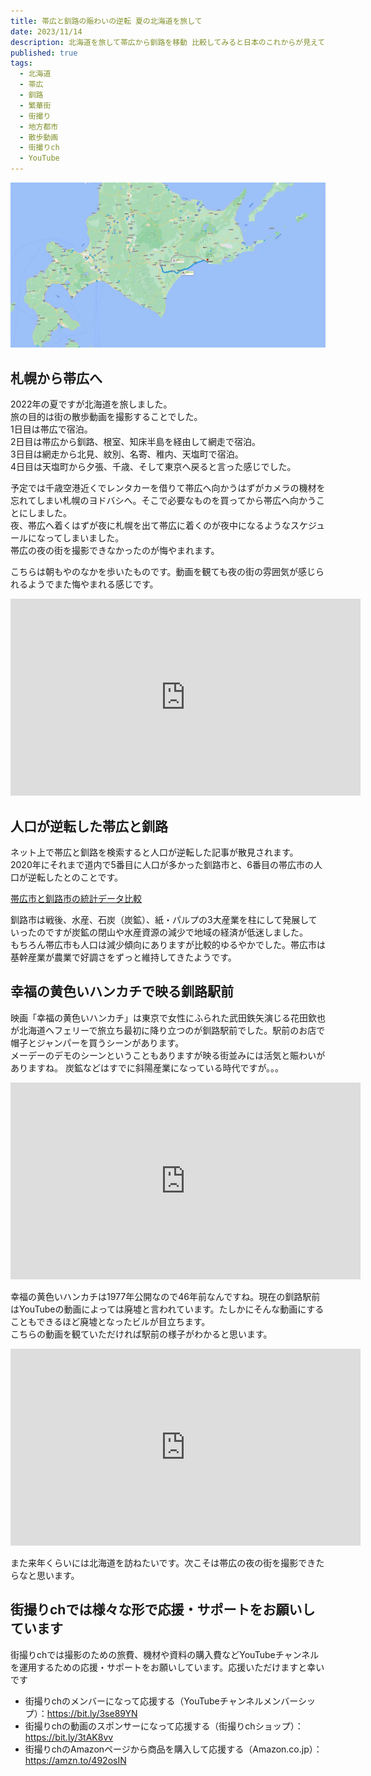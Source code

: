 ```yaml
---
title: 帯広と釧路の賑わいの逆転 夏の北海道を旅して
date: 2023/11/14
description: 北海道を旅して帯広から釧路を移動 比較してみると日本のこれからが見えてくるような
published: true
tags:
  - 北海道
  - 帯広
  - 釧路
  - 繁華街
  - 街撮り
  - 地方都市
  - 散歩動画
  - 街撮りch
  - YouTube
---
```


![帯広から釧路への車へのルート](/images/2023/11/obihiro-kushiro.jpg "帯広から釧路への車へのルート")

## 札幌から帯広へ

2022年の夏ですが北海道を旅しました。  
旅の目的は街の散歩動画を撮影することでした。  
1日目は帯広で宿泊。  
2日目は帯広から釧路、根室、知床半島を経由して網走で宿泊。  
3日目は網走から北見、紋別、名寄、稚内、天塩町で宿泊。  
4日目は天塩町から夕張、千歳、そして東京へ戻ると言った感じでした。  

予定では千歳空港近くでレンタカーを借りて帯広へ向かうはずがカメラの機材を忘れてしまい札幌のヨドバシへ。そこで必要なものを買ってから帯広へ向かうことにしました。    
夜、帯広へ着くはずが夜に札幌を出て帯広に着くのが夜中になるようなスケジュールになってしまいました。  
帯広の夜の街を撮影できなかったのが悔やまれます。  

こちらは朝もやのなかを歩いたものです。動画を観ても夜の街の雰囲気が感じられるようでまた悔やまれる感じです。

<div class="youtube">
<iframe width="560" height="315" src="https://www.youtube.com/embed/iNGoqCkfijg?si=FuaDVyelEgN5BnTW" title="YouTube video player" frameborder="0" allow="accelerometer; autoplay; clipboard-write; encrypted-media; gyroscope; picture-in-picture; web-share" allowfullscreen></iframe>
</div>

## 人口が逆転した帯広と釧路

ネット上で帯広と釧路を検索すると人口が逆転した記事が散見されます。  
2020年にそれまで道内で5番目に人口が多かった釧路市と、6番目の帯広市の人口が逆転したとのことです。  

[帯広市と釧路市の統計データ比較](https://www.seikatsu-guide.com/compare/1207/1206/1/)

釧路市は戦後、水産、石炭（炭鉱）、紙・パルプの3大産業を柱にして発展していったのですが炭鉱の閉山や水産資源の減少で地域の経済が低迷しました。  
もちろん帯広市も人口は減少傾向にありますが比較的ゆるやかでした。帯広市は基幹産業が農業で好調さをずっと維持してきたようです。  

<!-- more -->

## 幸福の黄色いハンカチで映る釧路駅前

映画「幸福の黄色いハンカチ」は東京で女性にふられた武田鉄矢演じる花田欽也が北海道へフェリーで旅立ち最初に降り立つのが釧路駅前でした。駅前のお店で帽子とジャンパーを買うシーンがあります。　　  
メーデーのデモのシーンということもありますが映る街並みには活気と賑わいがありますね。 炭鉱などはすでに斜陽産業になっている時代ですが。。。 

<div class="youtube">
<iframe width="560" height="315" src="https://www.youtube.com/embed/eccxyf4mlIA?si=w6BXgNlZcdGEMyok" title="YouTube video player" frameborder="0" allow="accelerometer; autoplay; clipboard-write; encrypted-media; gyroscope; picture-in-picture; web-share" allowfullscreen></iframe>
</div>

幸福の黄色いハンカチは1977年公開なので46年前なんですね。現在の釧路駅前はYouTubeの動画によっては廃墟と言われています。たしかにそんな動画にすることもできるほど廃墟となったビルが目立ちます。  
こちらの動画を観ていただければ駅前の様子がわかると思います。

<div class="youtube">
<iframe width="560" height="315" src="https://www.youtube.com/embed/g86CAWjxBi8?si=FAysyJ1LHGI6mRFJ" title="YouTube video player" frameborder="0" allow="accelerometer; autoplay; clipboard-write; encrypted-media; gyroscope; picture-in-picture; web-share" allowfullscreen></iframe>
</div>

また来年くらいには北海道を訪ねたいです。次こそは帯広の夜の街を撮影できたらなと思います。

## 街撮りchでは様々な形で応援・サポートをお願いしています

街撮りchでは撮影のための旅費、機材や資料の購入費などYouTubeチャンネルを運用するための応援・サポートをお願いしています。応援いただけますと幸いです

* 街撮りchのメンバーになって応援する（YouTubeチャンネルメンバーシップ）：https://bit.ly/3se89YN
* 街撮りchの動画のスポンサーになって応援する（街撮りchショップ）：https://bit.ly/3tAK8vv
* 街撮りchのAmazonページから商品を購入して応援する（Amazon.co.jp）：https://amzn.to/492osIN
